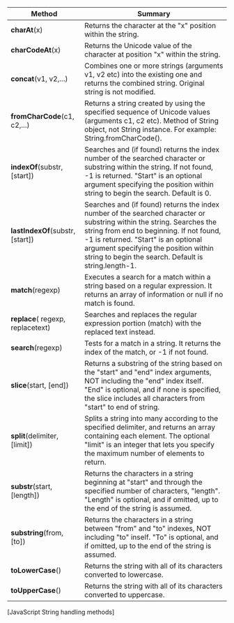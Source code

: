 | Method | Summary |
|--------|---------|
**charAt**(x)						| Returns the character at the "x" position within the string.
**charCodeAt**(x)					| Returns the Unicode value of the character at position "x" within the string. 
**concat**(v1, v2,...)				| Combines one or more strings (arguments v1, v2 etc) into the existing one and returns the combined string. Original string is not modified. 
**fromCharCode**(c1, c2,...)		| Returns a string created by using the specified sequence of Unicode values (arguments c1, c2 etc). Method of String object, not String instance. For example: String.fromCharCode(). 
**indexOf**(substr, [start]) 		| Searches and (if found) returns the index number of the searched character or substring within the string. If not found, -1 is returned. "Start" is an optional argument specifying the position within string to begin the search. Default is 0.
**lastIndexOf**(substr, [start])	| Searches and (if found) returns the index number of the searched character or substring within the string. Searches the string from end to beginning. If not found, -1 is returned. "Start" is an optional argument specifying the position within string to begin the search. Default is string.length-1. 
**match**(regexp)					| Executes a search for a match within a string based on a regular expression. It returns an array of information or null if no match is found. 
**replace**( regexp, replacetext)	| Searches and replaces the regular expression portion (match) with the replaced text instead. 
**search**(regexp)					| Tests for a match in a string. It returns the index of the match, or -1 if not found. 
**slice**(start, [end])				| Returns a substring of the string based on the "start" and "end" index arguments, NOT including the "end" index itself. "End" is optional, and if none is specified, the slice includes all characters from "start" to end of string. 
**split**(delimiter, [limit])		| Splits a string into many according to the specified delimiter, and returns an array containing each element. The optional "limit" is an integer that lets you specify the maximum number of elements to return. 
**substr**(start, [length])			| Returns the characters in a string beginning at "start" and through the specified number of characters, "length". "Length" is optional, and if omitted, up to the end of the string is assumed.
**substring**(from, [to])			| Returns the characters in a string between "from" and "to" indexes, NOT including "to" inself. "To" is optional, and if omitted, up to the end of the string is assumed.
**toLowerCase**()					| Returns the string with all of its characters converted to lowercase. 
**toUpperCase**()					| Returns the string with all of its characters converted to uppercase.
[JavaScript String handling methods]
